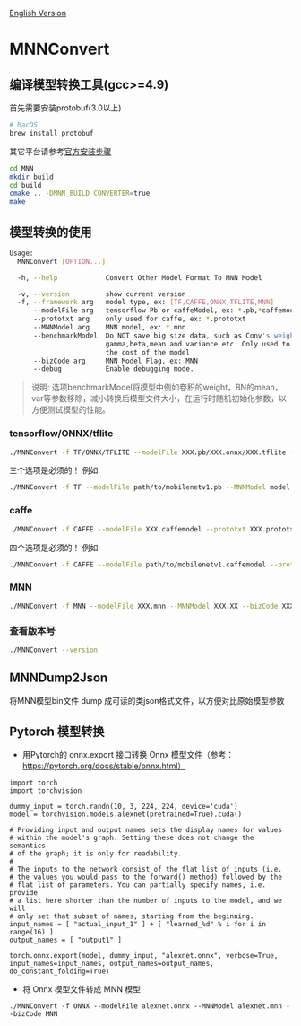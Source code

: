 [English Version](README.md)

# MNNConvert

## 编译模型转换工具(gcc>=4.9)
首先需要安装protobuf(3.0以上)
```bash
# MacOS
brew install protobuf
```
其它平台请参考[官方安装步骤](https://github.com/protocolbuffers/protobuf/tree/master/src)

```bash
cd MNN
mkdir build
cd build
cmake .. -DMNN_BUILD_CONVERTER=true
make
```

## 模型转换的使用

```bash
Usage:
  MNNConvert [OPTION...]

  -h, --help            Convert Other Model Format To MNN Model

  -v, --version         show current version
  -f, --framework arg   model type, ex: [TF,CAFFE,ONNX,TFLITE,MNN]
      --modelFile arg   tensorflow Pb or caffeModel, ex: *.pb,*caffemodel
      --prototxt arg    only used for caffe, ex: *.prototxt
      --MNNModel arg    MNN model, ex: *.mnn
      --benchmarkModel  Do NOT save big size data, such as Conv's weight,BN's
                        gamma,beta,mean and variance etc. Only used to test
                        the cost of the model
      --bizCode arg     MNN Model Flag, ex: MNN
      --debug           Enable debugging mode.
```

> 说明: 选项benchmarkModel将模型中例如卷积的weight，BN的mean，var等参数移除，减小转换后模型文件大小，在运行时随机初始化参数，以方便测试模型的性能。

### tensorflow/ONNX/tflite

```bash
./MNNConvert -f TF/ONNX/TFLITE --modelFile XXX.pb/XXX.onnx/XXX.tflite --MNNModel XXX.XX --bizCode XXX
```

三个选项是必须的！
例如:

```bash
./MNNConvert -f TF --modelFile path/to/mobilenetv1.pb --MNNModel model.mnn --bizCode MNN
```

### caffe

```bash
./MNNConvert -f CAFFE --modelFile XXX.caffemodel --prototxt XXX.prototxt --MNNModel XXX.XX --bizCode XXX
```

四个选项是必须的！
例如:

```bash
./MNNConvert -f CAFFE --modelFile path/to/mobilenetv1.caffemodel --prototxt path/to/mobilenetv1.prototxt --MNNModel model.mnn --bizCode MNN
```

### MNN

```bash
./MNNConvert -f MNN --modelFile XXX.mnn --MNNModel XXX.XX --bizCode XXX
```

### 查看版本号

```bash
./MNNConvert --version
```

## MNNDump2Json
将MNN模型bin文件 dump 成可读的类json格式文件，以方便对比原始模型参数

## Pytorch 模型转换
- 用Pytorch的 onnx.export 接口转换 Onnx 模型文件（参考：https://pytorch.org/docs/stable/onnx.html）

```
import torch
import torchvision

dummy_input = torch.randn(10, 3, 224, 224, device='cuda')
model = torchvision.models.alexnet(pretrained=True).cuda()

# Providing input and output names sets the display names for values
# within the model's graph. Setting these does not change the semantics
# of the graph; it is only for readability.
#
# The inputs to the network consist of the flat list of inputs (i.e.
# the values you would pass to the forward() method) followed by the
# flat list of parameters. You can partially specify names, i.e. provide
# a list here shorter than the number of inputs to the model, and we will
# only set that subset of names, starting from the beginning.
input_names = [ "actual_input_1" ] + [ "learned_%d" % i for i in range(16) ]
output_names = [ "output1" ]

torch.onnx.export(model, dummy_input, "alexnet.onnx", verbose=True, input_names=input_names, output_names=output_names, do_constant_folding=True)
```

- 将 Onnx 模型文件转成 MNN 模型

```
./MNNConvert -f ONNX --modelFile alexnet.onnx --MNNModel alexnet.mnn --bizCode MNN
```

